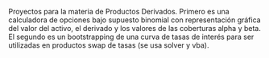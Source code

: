 Proyectos para la materia de Productos Derivados. Primero es una calculadora de opciones bajo supuesto binomial con representación gráfica del valor del activo, el derivado y los valores de las coberturas alpha y beta.
El segundo es un bootstrapping de una curva de tasas de interés para ser utilizadas en productos swap de tasas (se usa solver y vba).
